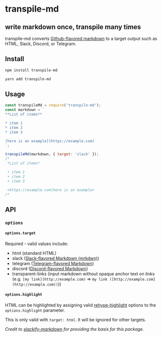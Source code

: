 # transpile-md

## write markdown once, transpile many times

<!-- TODO: add this content back once the infrastructure exists!
![Build Status](https://github.com/mok0230/transpile-md/workflows/Build%20CI/badge.svg?branch=master)
[![codecov](https://codecov.io/gh/mok0230/transpile-md/branch/master/graph/badge.svg)](https://codecov.io/gh/mok0230/transpile-md) [![Known Vulnerabilities](https://snyk.io/test/github/mok0230/transpile-md/badge.svg)](https://snyk.io/test/github/mok0230/transpile-md) -->

transpile-md converts [Github-flavored markdown](https://github.github.com/gfm/) to a target output such as HTML, Slack, Discord, or Telegram.

## Install

 ```bash
npm install transpile-md
```

```bash
yarn add transpile-md
```

## Usage

```js
const transpileMd = require('transpile-md');
const markdown = `
**List of items**

* item 1
* item 2
* item 3

[here is an example](https://example.com)
`;

transpileMd(markdown, { target: 'slack' });
/*
 *List of items*

 • item 1
 • item 2
 • item 3

 <https://example.com|here is an example>
/*
```

## API

### `options`

#### `options.target`

Required - valid values include:

* html (standard HTML)
* slack ([Slack-flavored Markdown (mrkdwn)](https://api.slack.com/reference/surfaces/formatting))
* telegram ([Telegram-flavored Markdown](https://core.telegram.org/bots/api#markdown-style))
* discord ([Discord-flavored Markdown](https://support.discord.com/hc/en-us/articles/210298617-Markdown-Text-101-Chat-Formatting-Bold-Italic-Underline-))
* transparent-links (input markdown without opaque anchor text on links (e.g. `[my link](http://example.com)` => `my link ([http://example.com](http://example.com))`))

#### `options.highlight`

HTML can be highlighted by assigning valid [rehype-highlight](https://github.com/rehypejs/rehype-highlight#api) options to the `options.highlight` parameter. 

This is only valid with `target: html`. It will be ignored for other targets.

_Credit to [slackify-markdown](https://github.com/jsarafajr/slackify-markdown) for providing the basis for this package._
